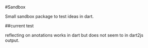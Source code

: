 #Sandbox

Small sandbox package to test ideas in dart.

##current test

reflecting on anotations works in dart but does not seem to in dart2js output.